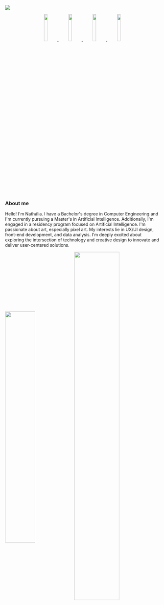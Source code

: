   <div> 
    <img src="https://github.com/NGenaro/IMAGENS/blob/main/CAPAS%20GIT.png">
  </div>
  
<p align="center">
  <a href="https://www.linkedin.com/in/nathaliagenaropsantos/" target="_blank">
    <img height=15% src="https://github.com/NGenaro/IMAGENS/blob/main/LINKEDIN.jpeg">
  </a> 
  <a href = "mailto:n.genaropsantos@gmail.com">
    <img height=15% src="https://github.com/NGenaro/IMAGENS/blob/main/GMAIL.jpeg">
  </a>
  <a href="https://www.youtube.com/channel/UCiqQkD6vqpywXuH9qFzC_yg" target="_blank">
    <img height=15% src="https://github.com/NGenaro/IMAGENS/blob/main/YOUTUBE.jpeg">
  </a>
  <a href="https://instagram.com/_n_genaro" target="_blank">
    <img height=15% src="https://github.com/NGenaro/IMAGENS/blob/main/INSTAGRAM.jpeg">
  </a>
</p>

### About me

Hello! I'm Nathália. I have a Bachelor's degree in Computer Engineering and I'm currently pursuing a Master's in Artificial Intelligence. Additionally, I'm engaged in a residency program focused on Artificial Intelligence.
I'm passionate about art, especially pixel art. My interests lie in UX/UI design, front-end development, and data analysis.
I'm deeply excited about exploring the intersection of technology and creative design to innovate and deliver user-centered solutions.

<div>
  <img width=44% align="center" src="https://github-readme-stats.vercel.app/api?username=NGenaro&show_icons=true&theme=dracula&include_all_commits=true$count_private=true"/>
  <img width=54% align="center" src="https://github-readme-stats.vercel.app/api/top-langs/?username=NGenaro&layout=compact&langs_cout=16&theme=dracula"/>
</div>

